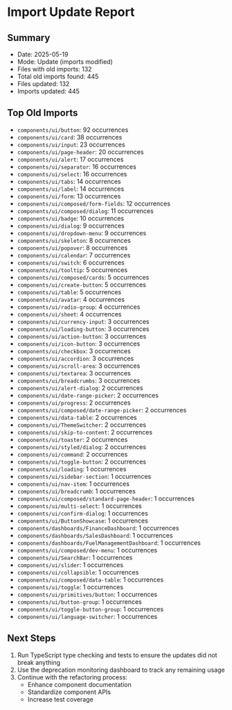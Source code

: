# Import Update Report

## Summary

- Date: 2025-05-19
- Mode: Update (imports modified)
- Files with old imports: 132
- Total old imports found: 445
- Files updated: 132
- Imports updated: 445


## Top Old Imports

- `components/ui/button`: 92 occurrences
- `components/ui/card`: 38 occurrences
- `components/ui/input`: 23 occurrences
- `components/ui/page-header`: 20 occurrences
- `components/ui/alert`: 17 occurrences
- `components/ui/separator`: 16 occurrences
- `components/ui/select`: 16 occurrences
- `components/ui/tabs`: 14 occurrences
- `components/ui/label`: 14 occurrences
- `components/ui/form`: 13 occurrences
- `components/ui/composed/form-fields`: 12 occurrences
- `components/ui/composed/dialog`: 11 occurrences
- `components/ui/badge`: 10 occurrences
- `components/ui/dialog`: 9 occurrences
- `components/ui/dropdown-menu`: 9 occurrences
- `components/ui/skeleton`: 8 occurrences
- `components/ui/popover`: 8 occurrences
- `components/ui/calendar`: 7 occurrences
- `components/ui/switch`: 6 occurrences
- `components/ui/tooltip`: 5 occurrences
- `components/ui/composed/cards`: 5 occurrences
- `components/ui/create-button`: 5 occurrences
- `components/ui/table`: 5 occurrences
- `components/ui/avatar`: 4 occurrences
- `components/ui/radio-group`: 4 occurrences
- `components/ui/sheet`: 4 occurrences
- `components/ui/currency-input`: 3 occurrences
- `components/ui/loading-button`: 3 occurrences
- `components/ui/action-button`: 3 occurrences
- `components/ui/icon-button`: 3 occurrences
- `components/ui/checkbox`: 3 occurrences
- `components/ui/accordion`: 3 occurrences
- `components/ui/scroll-area`: 3 occurrences
- `components/ui/textarea`: 3 occurrences
- `components/ui/breadcrumbs`: 3 occurrences
- `components/ui/alert-dialog`: 2 occurrences
- `components/ui/date-range-picker`: 2 occurrences
- `components/ui/progress`: 2 occurrences
- `components/ui/composed/date-range-picker`: 2 occurrences
- `components/ui/data-table`: 2 occurrences
- `components/ui/ThemeSwitcher`: 2 occurrences
- `components/ui/skip-to-content`: 2 occurrences
- `components/ui/toaster`: 2 occurrences
- `components/ui/styled/dialog`: 2 occurrences
- `components/ui/command`: 2 occurrences
- `components/ui/toggle-button`: 2 occurrences
- `components/ui/loading`: 1 occurrences
- `components/ui/sidebar-section`: 1 occurrences
- `components/ui/nav-item`: 1 occurrences
- `components/ui/breadcrumb`: 1 occurrences
- `components/ui/composed/standard-page-header`: 1 occurrences
- `components/ui/multi-select`: 1 occurrences
- `components/ui/confirm-dialog`: 1 occurrences
- `components/ui/ButtonShowcase`: 1 occurrences
- `components/dashboards/FinanceDashboard`: 1 occurrences
- `components/dashboards/SalesDashboard`: 1 occurrences
- `components/dashboards/FuelManagementDashboard`: 1 occurrences
- `components/ui/composed/dev-menu`: 1 occurrences
- `components/ui/SearchBar`: 1 occurrences
- `components/ui/slider`: 1 occurrences
- `components/ui/collapsible`: 1 occurrences
- `components/ui/composed/data-table`: 1 occurrences
- `components/ui/toggle`: 1 occurrences
- `components/ui/primitives/button`: 1 occurrences
- `components/ui/button-group`: 1 occurrences
- `components/ui/toggle-button-group`: 1 occurrences
- `components/ui/language-switcher`: 1 occurrences


## Next Steps

1. Run TypeScript type checking and tests to ensure the updates did not break anything
2. Use the deprecation monitoring dashboard to track any remaining usage
3. Continue with the refactoring process:
   - Enhance component documentation
   - Standardize component APIs
   - Increase test coverage

